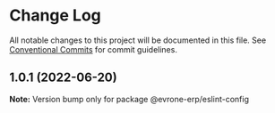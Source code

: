 # Change Log

All notable changes to this project will be documented in this file.
See [Conventional Commits](https://conventionalcommits.org) for commit guidelines.

## 1.0.1 (2022-06-20)

**Note:** Version bump only for package @evrone-erp/eslint-config
